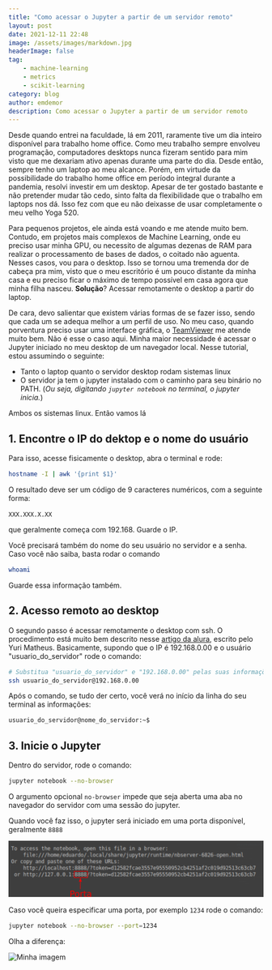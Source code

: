 ```yaml
---
title: "Como acessar o Jupyter a partir de um servidor remoto"
layout: post
date: 2021-12-11 22:48
image: /assets/images/markdown.jpg
headerImage: false
tag:
    - machine-learning
    - metrics
    - scikit-learning
category: blog
author: emdemor
description: Como acessar o Jupyter a partir de um servidor remoto
---
```


Desde quando entrei na faculdade, lá em 2011, raramente tive um dia inteiro disponível para trabalho home office. Como meu trabalho sempre envolveu programação, computadores desktops nunca fizeram sentido para mim visto que me dexariam ativo apenas durante uma parte do dia. Desde então, sempre tenho um laptop ao meu alcance. Porém, em virtude da possibilidade do trabalho home office em período integral durante a pandemia, resolvi investir em um desktop. Apesar de ter gostado bastante e não pretender mudar tão cedo, sinto falta da flexibilidade que o trabalho em laptops nos dá. Isso fez com que eu não deixasse de usar completamente o meu velho Yoga 520.

Para pequenos projetos, ele ainda está voando e me atende muito bem. Contudo, em projetos mais complexos de Machine Learning, onde eu preciso usar minha GPU, ou necessito de algumas dezenas de RAM para realizar o processamento de bases de dados, o coitado não aguenta. Nesses casos, vou para o desktop. Isso se tornou uma tremenda dor de cabeça pra mim, visto que o meu escritório é um pouco distante da minha casa e eu preciso ficar o máximo de tempo possível em casa agora que minha filha nasceu. **Solução**? Acessar remotamente o desktop a partir do laptop.

De cara, devo salientar que existem várias formas de se fazer isso, sendo que cada um se adequa melhor a um perfil de uso. No meu caso, quando porventura preciso usar uma interface gráfica, o [TeamViewer](https://www.teamviewer.com/pt-br/) me atende muito bem. Não é esse o caso aqui. Minha maior necessidade é acessar o Jupyter iniciado no meu desktop de um navegador local. Nesse tutorial, estou assumindo o seguinte:

-   Tanto o laptop quanto o servidor desktop rodam sistemas linux
-   O servidor ja tem o jupyter instalado com o caminho para seu binário no PATH. (_Ou seja, digitando `jupyter notebook` no terminal, o jupyter inicia._)

Ambos os sistemas linux. Então vamos lá

## 1. Encontre o IP do dektop e o nome do usuário

Para isso, acesse fisicamente o desktop, abra o terminal e rode:

```bash
hostname -I | awk '{print $1}'
```

O resultado deve ser um código de 9 caracteres numéricos, com a seguinte forma:

`XXX.XXX.X.XX`

que geralmente começa com 192.168. Guarde o IP.

Você precisará também do nome do seu usuário no servidor e a senha. Caso você não saiba, basta rodar o comando

```bash
whoami
```

Guarde essa informação também.

## 2. Acesso remoto ao desktop

O segundo passo é acessar remotamente o desktop com ssh. O procedimento está muito bem descrito nesse [artigo da alura](https://www.alura.com.br/artigos/como-acessar-servidores-remotamente-com-ssh), escrito pelo Yuri Matheus. Basicamente, supondo que o IP é 192.168.0.00 e o usuário "usuario_do_servidor" rode o comando:

```bash
# Substitua "usuario_do_servidor" e "192.168.0.00" pelas suas informações
ssh usuario_do_servidor@192.168.0.00
```

Após o comando, se tudo der certo, você verá no início da linha do seu terminal as informações:

```bash
usuario_do_servidor@nome_do_servidor:~$
```

## 3. Inicie o Jupyter

Dentro do servidor, rode o comando:

```bash
jupyter notebook --no-browser
```

O argumento opcional `no-browser` impede que seja aberta uma aba no navegador do servidor com uma sessão do jupyter.

Quando você faz isso, o jupyter será iniciado em uma porta disponível, geralmente `8888`

![Minha imagem](https://raw.githubusercontent.com/emdemor/emdemor.github.io/main/assets/images/blog/2021-12-11-como-acessar-jupyter-remoto/porta8888.png)

Caso você queira especificar uma porta, por exemplo `1234` rode o comando:

```bash
jupyter notebook --no-browser --port=1234
```

Olha a diferença:

![Minha imagem](https://raw.githubusercontent.com/emdemor/emdemor.github.io/main/assets/images/blog/2021-12-11-como-acessar-jupyter-remoto/porta1234.png)
